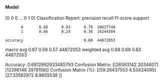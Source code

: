 #### Model
[0 0 0 ... 0 1 0]
Classification Report:
              precision    recall  f1-score   support

           0       0.68      0.93      0.79  28627749
           1       0.66      0.24      0.36  16244304

    accuracy                           0.68  44872053
   macro avg       0.67      0.59      0.57  44872053
weighted avg       0.68      0.68      0.63  44872053

Accuracy: 0.6812992933485793
Confusion Matrix:
[[26593142  2034607]
 [12266148  3978156]]
Confusion Matrix (%):
[[59.26437553  4.53424095]
 [27.33582972  8.8655538 ]]
